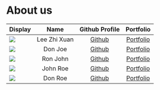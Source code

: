 # About us

| Display                                         |     Name     |             Github Profile              |                 Portfolio                  |
|-------------------------------------------------|:------------:|:---------------------------------------:|:------------------------------------------:|
| ![](https://media.licdn.com/dms/image/D5603AQFoLJj5VasfWw/profile-displayphoto-shrink_400_400/0/1665324716061?e=1683158400&v=beta&t=OXy8Oh26Bm-xSxVVFL2wdqlkH9SheVixmyDufg936b4)                                     | Lee Zhi Xuan | [Github](https://github.com/itszhixuan) | [Portfolio](https://github.com/itszhixuan) |
| ![](https://via.placeholder.com/100.png?text=Photo) |   Don Joe    |      [Github](https://github.com/)      |     [Portfolio](docs/team/johndoe.md)      |
| ![](https://via.placeholder.com/100.png?text=Photo) |   Ron John   |      [Github](https://github.com/)      |     [Portfolio](docs/team/johndoe.md)      |
| ![](https://via.placeholder.com/100.png?text=Photo) |   John Roe   |      [Github](https://github.com/)      |     [Portfolio](docs/team/johndoe.md)      |
| ![](https://via.placeholder.com/100.png?text=Photo) |   Don Roe    |      [Github](https://github.com/)      |     [Portfolio](docs/team/johndoe.md)      |